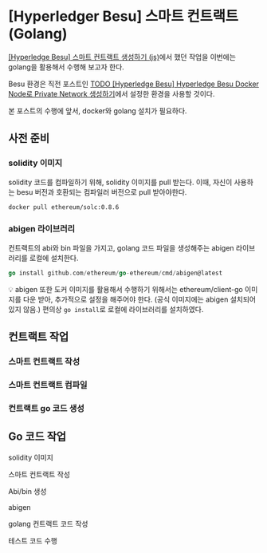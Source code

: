 # [Hyperledger Besu] 스마트 컨트랙트 (Golang)



[[Hyperledge Besu] 스마트 컨트랙트 생성하기 (js)](https://dev-ote.tistory.com/52)에서 했던 작업을 이번에는 golang을 활용해서 수행해 보고자 한다.

Besu 환경은 직전 포스트인 [TODO [Hyperledge Besu] Hyperledge Besu Docker Node로 Private Network 생성하기]()에서 설정한 환경을 사용할 것이다.

본 포스트의 수행에 앞서, docker와 golang 설치가 필요하다.



## 사전 준비

### solidity 이미지 

solidity 코드를 컴파일하기 위해, solidity 이미지를 pull 받는다. 이때, 자신이 사용하는 besu 버전과 호환되는 컴파일러 버전으로 pull 받아야한다.

```sh
docker pull ethereum/solc:0.8.6
```



### abigen 라이브러리

컨트랙트의 abi와 bin 파일을 가지고, golang 코드 파일을 생성해주는 abigen 라이브러리를 로컬에 설치한다.

```go
go install github.com/ethereum/go-ethereum/cmd/abigen@latest
```

:bulb: abigen 또한 도커 이미지를 활용해서 수행하기 위해서는 ethereum/client-go 이미지를 다운 받아, 추가적으로 설정을 해주어야 한다. (공식 이미지에는 abigen 설치되어 있지 않음.) 편의상 `go install`로 로컬에 라이브러리를 설치하였다.



## 컨트랙트 작업

### 스마트 컨트랙트 작성







### 스마트 컨트랙트 컴파일



### 컨트랙트 go 코드 생성





## Go 코드 작업













solidity 이미지

스마트 컨트랙트 작성

Abi/bin 생성

abigen

golang 컨트랙트 코드 작성

테스트 코드 수행









